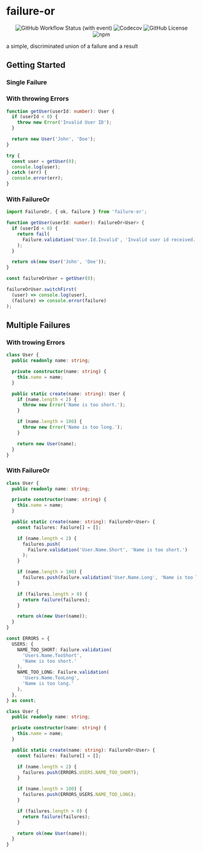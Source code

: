# failure-or

<div align="center">

![GitHub Workflow Status (with event)](https://img.shields.io/github/actions/workflow/status/ahmtsen/failure-or/node.js.yml?logo=GitHub) ![Codecov](https://img.shields.io/codecov/c/gh/ahmtsen/failure-or?logo=codecov) ![GitHub License](https://img.shields.io/github/license/ahmtsen/failure-or) ![npm](https://img.shields.io/npm/v/failure-or?logo=npm)


</div>



a simple, discriminated union of a failure and a result

## Getting Started

### Single Failure

### With throwing Errors

```typescript
function getUser(userId: number): User {
  if (userId < 0) {
    throw new Error('Invalid User ID');
  }

  return new User('John', 'Doe');
}
```

```typescript
try {
  const user = getUser(0);
  console.log(user);
} catch (err) {
  console.error(err);
}
```

### With FailureOr

```typescript
import FailureOr, { ok, failure } from 'failure-or';

function getUser(userId: number): FailureOr<User> {
  if (userId < 0) {
    return fail(
      Failure.validation('User.Id.Invalid', 'Invalid user id received.')
    );
  }

  return ok(new User('John', 'Doe'));
}
```

```typescript
const failureOrUser = getUser(0);

failureOrUser.switchFirst(
  (user) => console.log(user),
  (failure) => console.error(failure)
);
```

## Multiple Failures

### With trowing Errors

```typescript
class User {
  public readonly name: string;

  private constructor(name: string) {
    this.name = name;
  }

  public static create(name: string): User {
    if (name.length < 2) {
      throw new Error('Name is too short.');
    }

    if (name.length > 100) {
      throw new Error('Name is too long.');
    }

    return new User(name);
  }
}
```

### With FailureOr

```typescript
class User {
  public readonly name: string;

  private constructor(name: string) {
    this.name = name;
  }

  public static create(name: string): FailureOr<User> {
    const failures: Failure[] = [];

    if (name.length < 2) {
      failures.push(
        Failure.validation('User.Name.Short', 'Name is too short.')
      );
    }

    if (name.length > 100) {
      failures.push(Failure.validation('User.Name.Long', 'Name is too long.'));
    }

    if (failures.length > 0) {
      return failure(failures);
    }

    return ok(new User(name));
  }
}
```

```typescript
const ERRORS = {
  USERS: {
    NAME_TOO_SHORT: Failure.validation(
      'Users.Name.TooShort',
      'Name is too short.'
    ),
    NAME_TOO_LONG: Failure.validation(
      'Users.Name.TooLong',
      'Name is too long.'
    ),
  },
} as const;
```

```typescript
class User {
  public readonly name: string;

  private constructor(name: string) {
    this.name = name;
  }

  public static create(name: string): FailureOr<User> {
    const failures: Failure[] = [];

    if (name.length < 2) {
      failures.push(ERRORS.USERS.NAME_TOO_SHORT);
    }

    if (name.length > 100) {
      failures.push(ERRORS_USERS.NAME_TOO_LONG);
    }

    if (failures.length > 0) {
      return failure(failures);
    }

    return ok(new User(name));
  }
}
```
